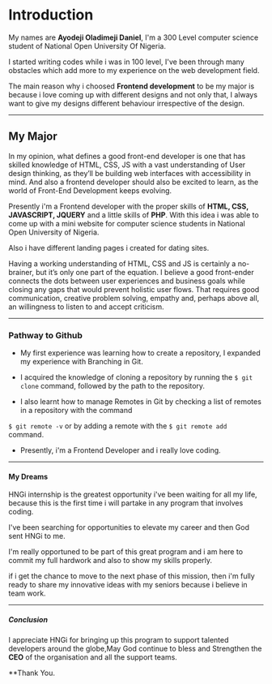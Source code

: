 #  Introduction

My names are **Ayodeji Oladimeji Daniel**, I'm a 300 Level computer science student of National Open University Of Nigeria.

I started writing codes while i was in 100 level, I've been through many obstacles which add more to my experience on the web development field.

The main reason why i choosed **Frontend development** to be my major is because i love coming up with different designs and not only that,
I always want to give my designs different behaviour irrespective of the design.

----

## My Major

In my opinion, what defines a good front-end developer is one that has skilled knowledge of HTML, CSS, JS with a vast understanding
of User design thinking, as they’ll be building web interfaces with accessibility in mind. And also a frontend developer should also be excited to learn,
as the world of Front-End Development keeps evolving.

Presently i'm a Frontend developer with the proper skills of **HTML, CSS, JAVASCRIPT, JQUERY** and a little skills of **PHP**.
With this idea i was able to come up with a mini website for computer science students in National Open University of Nigeria.

Also i have different landing pages i created for dating sites.

Having a working understanding of HTML, CSS and JS is certainly a no-brainer, but it’s only one part of the equation.
I believe a good front-ender connects the dots between user experiences and business goals while closing any gaps
that would prevent holistic user flows. That requires good communication, creative problem solving, empathy and,
perhaps above all, an willingness to listen to and accept criticism.

----

###  Pathway to Github

- My first experience was learning how to create a repository, I expanded my experience with Branching in Git.

- I acquired the knowledge of cloning a repository by running the `$ git clone` command, followed by the path to the repository.

- I also learnt how to manage Remotes in Git by checking a list of remotes in a repository with the command

`$ git remote -v` or by adding a remote with the `$ git remote add` command.

- Presently, i'm a Frontend Developer and i really love coding.

----

#### My Dreams

HNGi internship is the greatest opportunity i've been waiting for all my life, because this is the first time i will partake in any program that involves coding.

I've been searching for opportunities to elevate my career and then God sent HNGi to me.

I'm really opportuned to be part of this great program and i am here to commit my full hardwork and also to show my skills properly.

if i get the chance to move to the next phase of this mission, then i'm fully ready to share my innovative ideas with my seniors because i believe in team work.

----

#####  Conclusion

I appreciate HNGi for bringing up this program to support talented developers around the globe,May God continue to bless and Strengthen the **CEO** of the organisation and all the support teams.

**Thank You.
